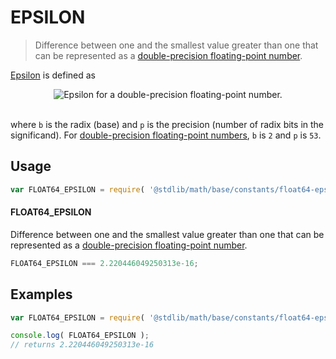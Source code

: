 EPSILON
===
> Difference between one and the smallest value greater than one that can be represented as a [double-precision floating-point number][ieee754].

<!-- <intro> -->
[Epsilon][machine-epsilon] is defined as

<!-- <equation class="equation" label="eq:epsilon_float64" align="center" raw="\epsilon = b^{-(p-1)}" alt="Epsilon for a double-precision floating-point number."> -->
<div class="equation" align="center" data-raw-text="\epsilon = b^{-(p-1)}" data-equation="eq:epsilon_float64">
	<img src="" alt="Epsilon for a double-precision floating-point number.">
	<br>
	<br>
</div>
<!-- </equation> -->

where `b` is the radix (base) and `p` is the precision (number of radix bits in the significand). For [double-precision floating-point numbers][ieee754], `b` is `2` and `p` is `53`.
<!-- </intro> -->

<!-- <usage> -->
## Usage

``` javascript
var FLOAT64_EPSILON = require( '@stdlib/math/base/constants/float64-eps' );
```

#### FLOAT64_EPSILON

Difference between one and the smallest value greater than one that can be represented as a [double-precision floating-point number][ieee754].

``` javascript
FLOAT64_EPSILON === 2.220446049250313e-16;
```
<!-- </usage> -->

<!-- <examples> -->
## Examples

``` javascript
var FLOAT64_EPSILON = require( '@stdlib/math/base/constants/float64-eps' );

console.log( FLOAT64_EPSILON );
// returns 2.220446049250313e-16
```
<!-- </examples> -->

<!-- <links> -->
[ieee754]: https://en.wikipedia.org/wiki/IEEE_754-1985
[machine-epsilon]: https://en.wikipedia.org/wiki/Machine_epsilon
<!-- </links> -->
